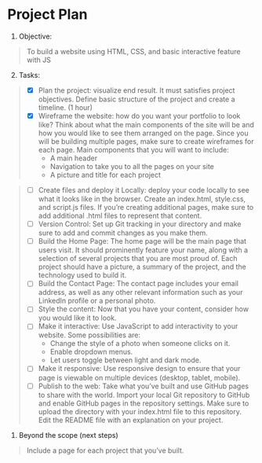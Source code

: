 # Project Plan

1. Objective: 

> To build a website using HTML, CSS, and basic interactive feature with JS

2. Tasks: 

> * [x] Plan the project: visualize end result. It must satisfies project objectives. Define basic structure of the project and create a timeline. (1 hour) 
> * [x] Wireframe the website: how do you want your portfolio to look like?
> Think about what the main components of the site will be and how you would like to see them arranged on the page. Since you will be building multiple pages, make sure to create wireframes for each page. Main components that you will want to include:
>   * A main header
>   * Navigation to take you to all the pages on your site
>   * A picture and title for each project

> * [ ] Create files and deploy it Locally: deploy your code locally to see what it looks like in the browser. Create an index.html, style.css, and script.js files. If you’re creating additional pages, make sure to add additional .html files to represent that content.
> * [ ] Version Control: Set up Git tracking in your directory and make sure to add and commit changes as you make them.
> * [ ] Build the Home Page: The home page will be the main page that users visit. It should prominently feature your name, along with a selection of several projects that you are most proud of. Each project should have a picture, a summary of the project, and the technology used to build it.
> * [ ] Build the Contact Page: The contact page includes your email address, as well as any other relevant information such as your LinkedIn profile or a personal photo.
> * [ ] Style the content: Now that you have your content, consider how you would like it to look. 
> * [ ] Make it interactive: Use JavaScript to add interactivity to your website. Some possibilities are:
>   * Change the style of a photo when someone clicks on it.
>   * Enable dropdown menus.
>   * Let users toggle between light and dark mode.
> * [ ] Make it responsive: Use responsive design to ensure that your page is viewable on multiple devices (desktop, tablet, mobile).
> * [ ] Publish to the web: Take what you’ve built and use GitHub pages to share with the world. Import your local Git repository to GitHub and enable GitHub pages in the repository settings. Make sure to upload the directory with your index.html file to this repository. Edit the README file with an explanation on your project.



1. Beyond the scope (next steps)

> Include a page for each project that you’ve built.